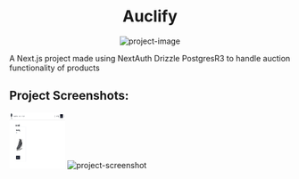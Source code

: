 <h1 align="center" id="title">Auclify</h1>

<p align="center"><img src="https://socialify.git.ci/anandms101/auclify/image?language=1&amp;owner=1&amp;name=1&amp;stargazers=1&amp;theme=Light" alt="project-image"></p>

<p id="description">A Next.js project made using NextAuth Drizzle PostgresR3 to handle auction functionality of products</p>

<h2>Project Screenshots:</h2>

<img src="https://github.com/anandms101/auclify/blob/main/public/screenshots/avilableItemsLight.png" alt="project-screenshot" width="100" height="100/">

<img src="" alt="project-screenshot" width="400" height="400/">
